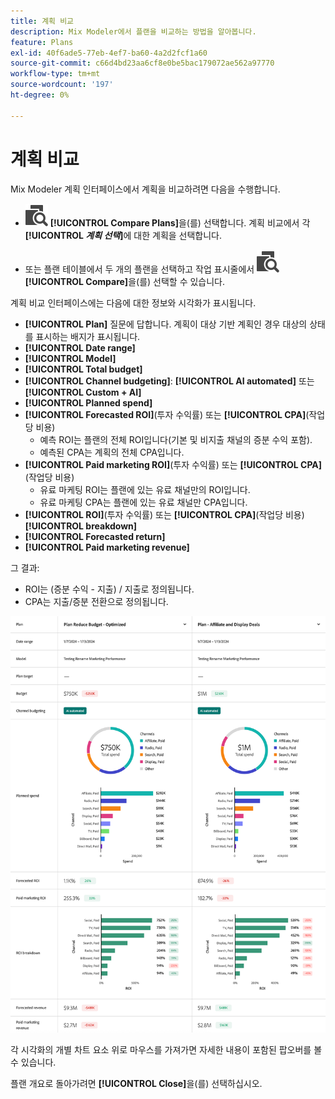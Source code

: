 ```yaml
---
title: 계획 비교
description: Mix Modeler에서 플랜을 비교하는 방법을 알아봅니다.
feature: Plans
exl-id: 40f6ade5-77eb-4ef7-ba60-4a2d2fcf1a60
source-git-commit: c66d4bd23aa6cf8e0be5bac179072ae562a97770
workflow-type: tm+mt
source-wordcount: '197'
ht-degree: 0%

---
```


# 계획 비교

Mix Modeler 계획 인터페이스에서 계획을 비교하려면 다음을 수행합니다.

* ![비교](/help/assets/icons/Compare.svg) **[!UICONTROL Compare Plans]**&#x200B;을(를) 선택합니다. 계획 비교에서 각 **[!UICONTROL _계획 선택_]**&#x200B;에 대한 계획을 선택합니다.

* 또는 플랜 테이블에서 두 개의 플랜을 선택하고 작업 표시줄에서 ![비교](/help/assets/icons/Compare.svg) **[!UICONTROL Compare]**&#x200B;을(를) 선택할 수 있습니다.

계획 비교 인터페이스에는 다음에 대한 정보와 시각화가 표시됩니다.

* **[!UICONTROL Plan]** 질문에 답합니다. 계획이 대상 기반 계획인 경우 대상의 상태를 표시하는 배지가 표시됩니다.
* **[!UICONTROL Date range]**
* **[!UICONTROL Model]**
* **[!UICONTROL Total budget]**
* **[!UICONTROL Channel budgeting]**: **[!UICONTROL AI automated]** 또는 **[!UICONTROL Custom + AI]**
* **[!UICONTROL Planned spend]**
* **[!UICONTROL Forecasted ROI]**(투자 수익률) 또는 **[!UICONTROL CPA]**(작업당 비용)
   * 예측 ROI는 플랜의 전체 ROI입니다(기본 및 비지출 채널의 증분 수익 포함).
   * 예측된 CPA는 계획의 전체 CPA입니다.
* **[!UICONTROL Paid marketing ROI]**(투자 수익률) 또는 **[!UICONTROL CPA]**(작업당 비용)
   * 유료 마케팅 ROI는 플랜에 있는 유료 채널만의 ROI입니다.
   * 유료 마케팅 CPA는 플랜에 있는 유료 채널만 CPA입니다.
* **[!UICONTROL ROI]**(투자 수익률) 또는 **[!UICONTROL CPA]**(작업당 비용) **[!UICONTROL breakdown]**
* **[!UICONTROL Forecasted return]**
* **[!UICONTROL Paid marketing revenue]**

그 결과:

* ROI는 (증분 수익 - 지출) / 지출로 정의됩니다.
* CPA는 지출/증분 전환으로 정의됩니다.


![계획 비교](/help/assets/compare-plans.png)

각 시각화의 개별 차트 요소 위로 마우스를 가져가면 자세한 내용이 포함된 팝오버를 볼 수 있습니다.

플랜 개요로 돌아가려면 **[!UICONTROL Close]**&#x200B;을(를) 선택하십시오.
